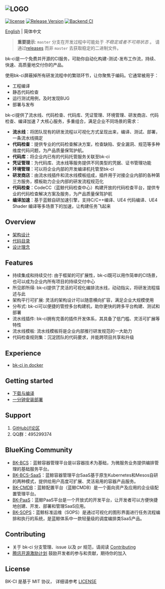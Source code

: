 ![LOGO](docs/resource/img/bkci_cn.png)
---
[![license](https://img.shields.io/badge/license-mit-brightgreen.svg?style=flat)](https://github.com/Tencent/bk-ci/blob/master/LICENSE.txt) [![Release Version](https://img.shields.io/github/v/release/Tencent/bk-ci?include_prereleases)](https://github.com/Tencent/bk-ci/releases) [![Backend CI](https://github.com/Tencent/bk-ci/workflows/Backend%20CI/badge.svg?branch=master)](https://img.shields.io/github/workflow/status/Tencent/bk-ci/Tag%20Realse)

[English](README_EN.md) | 简体中文

> **重要提示**: `master` 分支在开发过程中可能处于 *不稳定或者不可用状态* 。
请通过[releases](https://github.com/tencent/bk-ci/releases) 而非 `master` 去获取稳定的二进制文件。

bk-ci是一个免费并开源的CI服务，可助你自动化构建-测试-发布工作流，持续、快速、高质量地交付你的产品。

使用bk-ci屏蔽掉所有研发流程中的繁琐环节，让你聚焦于编码。它通常被用于：
- 工程编译
- 静态代码检查
- 运行测试用例，及时发现BUG
- 部署与发布

bk-ci提供了流水线、代码检查、代码库、凭证管理、环境管理、研发商店、代码检查、编译加速 7 大核心服务，多重组合，满足企业不同场景的需求：
- **流水线**：将团队现有的研发流程以可视化方式呈现出来，编译、测试、部署，一条流水线搞定
- **代码检查**：提供专业的代码检查解决方案，检查缺陷、安全漏洞、规范等多种维度代码问题，为产品质量保驾护航。
- **代码库**：将企业内已有的代码托管服务关联至bk-ci
- **凭证管理**：为代码库、流水线等服务提供不同类型的凭据、证书管理功能
- **环境管理**：可以将企业内部的开发编译机托管至bk-ci
- **研发商店**：由流水线插件和流水线模板组成，插件用于对接企业内部的各种第三方服务，模板助力企业内部的研发流程规范化
- **代码检查**：CodeCC（蓝鲸代码检查中心）构建开放的代码检查平台，提供专业的代码检查解决方案及服务，为产品质量保驾护航
- **编译加速**：基于蓝鲸自研加速引擎，支持C/C++编译、UE4 代码编译、UE4 Shader 编译等多场景下的加速，让构建任务飞起来

## Overview
- [架构设计](docs/overview/architecture.md)
- [代码目录](docs/overview/code_framework.md)
- [设计理念](docs/overview/design.md)

## Features
- 持续集成和持续交付: 由于框架的可扩展性，bk-ci既可以用作简单的CI场景，也可以成为企业内所有项目的持续交付中心
- 所见即所得:  bk-ci提供了灵活的可视化编排流水线，动动指尖，将研发流程描述与此
- 架构平行可扩展: 灵活的架构设计可以随意横向扩容，满足企业大规模使用
- 分布式: bk-ci可以便捷的管控多台构建机，助你更快的跨多平台构建、测试和部署
- 流水线插件: bk-ci拥有完善的插件开发体系，其具备了低门槛、灵活可扩展等特性
- 流水线模板: 流水线模板将是企业内部推行研发规范的一大助力
- 代码检查规则集：沉淀团队的代码要求，并能跨项目共享和升级

## Experience
- [bk-ci in docker](https://hub.docker.com/r/blueking/bk-ci)

## Getting started
- [下载与编译](docs/overview/source_compile.md)
- [一分钟安装部署](docs/overview/installation.md)

## Support
1. [GitHub讨论区](https://github.com/Tencent/bk-ci/discussions)
2. QQ群：495299374

## BlueKing Community
- [BK-BCS](https://github.com/Tencent/bk-bcs)：蓝鲸容器管理平台是以容器技术为基础，为微服务业务提供编排管理的基础服务平台。
- [BK-BCS-SaaS](https://github.com/Tencent/bk-bcs-saas)：蓝鲸容器管理平台SaaS基于原生Kubernetes和Mesos自研的两种模式，提供给用户高度可扩展、灵活易用的容器产品服务。
- [BK-CMDB](https://github.com/Tencent/bk-cmdb)：蓝鲸配置平台（蓝鲸CMDB）是一个面向资产及应用的企业级配置管理平台。
- [BK-PaaS](https://github.com/Tencent/bk-PaaS)：蓝鲸PaaS平台是一个开放式的开发平台，让开发者可以方便快捷地创建、开发、部署和管理SaaS应用。
- [BK-SOPS](https://github.com/Tencent/bk-sops)：蓝鲸标准运维（SOPS）是通过可视化的图形界面进行任务流程编排和执行的系统，是蓝鲸体系中一款轻量级的调度编排类SaaS产品。

## Contributing
- 关于 bk-ci 分支管理、issue 以及 pr 规范，请阅读 [Contributing](CONTRIBUTING.md)
- [腾讯开源激励计划](https://opensource.tencent.com/contribution) 鼓励开发者的参与和贡献，期待你的加入


## License
BK-CI 是基于 MIT 协议， 详细请参考 [LICENSE](LICENSE.txt)


